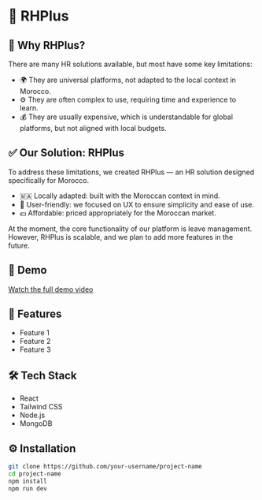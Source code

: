 # 🚀 RHPlus

## 🧩 Why RHPlus?
There are many HR solutions available, but most have some key limitations:
- 🌍 They are universal platforms, not adapted to the local context in Morocco.
- ⚙️ They are often complex to use, requiring time and experience to learn.
- 💰 They are usually expensive, which is understandable for global platforms, but not aligned with local budgets.

## ✅ Our Solution: RHPlus
To address these limitations, we created RHPlus — an HR solution designed specifically for Morocco.
- 🇲🇦 Locally adapted: built with the Moroccan context in mind.
- 🎯 User-friendly: we focused on UX to ensure simplicity and ease of use.
- 💵 Affordable: priced appropriately for the Moroccan market.

At the moment, the core functionality of our platform is leave management. However, RHPlus is scalable, and we plan to add more features in the future.
## 📸 Demo

[Watch the full demo video](./Docs/RHPlusForGitHub.mp4)


## 🔧 Features

- Feature 1
- Feature 2
- Feature 3

## 🛠️ Tech Stack

- React
- Tailwind CSS
- Node.js
- MongoDB

## ⚙️ Installation

```bash
git clone https://github.com/your-username/project-name
cd project-name
npm install
npm run dev

